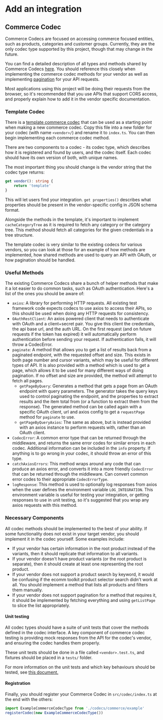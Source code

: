 # Add an integration

## Commerce Codec

Commerce Codecs are focused on accessing commerce focused entities, such as products, categories and customer groups. Currently, they are the only codec type supported by this project, though that may change in the future.

You can find a detailed description of all types and methods shared by Commerce Codecs [here](./commerce-codec.md). You should reference this closely when implementing the commerce codec methods for your vendor as well as implementing [pagination](./pagination.md) for your API requests.

Most applications using this project will be doing their requests from the browser, so it's recommended that you use APIs that support CORS access, and properly explain how to add it in the vendor specific documentation.

### Template Codec
There is a [template commerce codec](../../src/codec/codecs/commerce/template.ts) that can be used as a starting point when making a new commerce codec. Copy this file into a new folder for your codec (with name `<vendor>/`) and rename it to `index.ts`. You can then begin implementing each commerce codec method.

There are two components to a codec - its codec type, which describes how it is registered and found by users, and the codec itself. Each codec should have its own version of both, with unique names.

The most important thing you should change is the vendor string that the codec type returns:
```ts
get vendor(): string {
    return 'template'
}
```
This will let users find your integration. `get properties()` describes what properties should be present in the vendor-specific config in JSON schema format.

Alongside the methods in the template, it's important to implement `cacheCategoryTree` as it is required to fetch any category or the category tree. This method should fetch all categories for the given credentials in a tree structure.

The template codec is very similar to the existing codecs for various vendors, so you can look at those for an example of how methods are implemented, how shared methods are used to query an API with OAuth, or how pagination should be handled.

### Useful Methods
The existing Commerce Codecs share a bunch of helper methods that make it a lot easier to do common tasks, such as OAuth authentication. Here's a list of the ones you should be aware of:

- `axios`: A library for performing HTTP requests. All existing test framework code expects codecs to use axios to access their APIs, so this should be used when doing any HTTP requests for consistency.
- `OAuthRestClient`: An axios powered client that needs to authenticate with OAuth and a client+secret pair. You give this client the credentials, the api base url, and the auth URL. On the first request (and on future requests if the token has expired) it will automatically perform authentication before sending your request. If authentication fails, it will throw a CodecError.
- `paginate`: A method that allows you to get a list of results back from a paginated endpoint, with the requested offset and size. This exists in both page number and cursor variants, which may be useful for different types of API. It is also provided with a method which is used to get a page, which allows it to be used for many different ways of doing pagination. If no offset and size are provided, the method will attempt to fetch all pages.
  - `getPageByQuery`: Generates a method that gets a page from an OAuth endpoint with query parameters. The generator takes the query keys used to control paginating the endpoint, and the properties to extract results and the item total from (or a function to extract them from the response). The generated method can be called again with a specific OAuth client, url and axios config to get a `requestPage` method for `paginate` to use.
  - `getPageByQueryAxios`: The same as above, but is instead provided with an axios instance to perform requests with, rather than an OAuth client.
- `CodecError`: A common error type that can be returned through the middleware, and returns the same error codes for similar errors in each codec. Additional information can be included in the `info` property. If anything is to go wrong in your codec, it should throw an error of this type.
- `catchAxiosErrors`: This method wraps around any code that can produce an axios error, and converts it into a more friendly `CodecError` that can be returned through the middleware. Can convert common error codes to their appropriate `CodecErrorType`.
- `logResponse`: This method is used to optionally log responses from axios when the user defines the environment variable `LOG_INTEGRATION`. This environment variable is useful for testing your integration, or getting responses to use in unit testing, so it's suggested that you wrap any axios requests with this method.

### Necessary Components

All codec methods should be implemented to the best of your ability. If some functionality does not exist in your target vendor, you should implement it in the codec yourself. Some examples include:

- If your vendor has certain information in the root product instead of the variants, then it should replicate that information to all variants.
- If your vendor doesn't have product variants (or the root product is separate), then it should create at least one representing the root product.
- If your vendor does not support a product search by keyword, it would be confusing if the ecomm toolkit product selector search didn't work at all. You should implement a method that lists all products and filters them manually. 
- If your vendor does not support pagination for a method that requires it, it should be implemented by fetching everything and using `getListPage` to slice the list appropriately.

#### Unit testing

All codec types should have a suite of unit tests that cover the methods defined in the codec interface. A key component of commerce codec testing is providing mock responses from the API for the codec's vendor, and ensuring the codec handles them properly. 

These unit tests should be done in a file called `<vendor>.test.ts`, and fixtures should be placed in a `tests/` folder.

For more information on the unit tests and which key behaviours should be tested, see [this document.](./unit-testing.md)

#### Registration

Finally, you should register your Commerce Codec in `src/codec/index.ts` at the end with the others:

```ts
import ExampleCommerceCodecType from './codecs/commerce/example'
registerCodec(new ExampleCommerceCodecType())
```